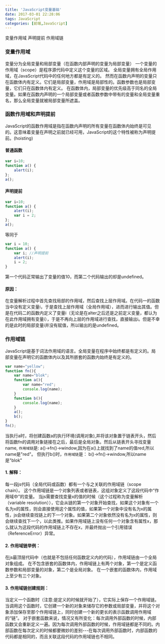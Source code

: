 ```yaml
---
title: 'JavaScript变量基础'
date: 2017-03-01 22:28:06
tags: JavaScript
categories: [前端,JavaScript]
---
```

变量作用域 声明提前 作用域链 
<!--more-->
### 变量作用域
变量分为全局变量和局部变量（在函数内部声明的变量为局部变量）
一个变量的作用域（scope）是程序源代码中定义这个变量的区域。
全局变量拥有全局作用域，在JavaScript代码中的任何地方都是有定义的。
然而在函数内声明的变量只在函数体内有定义。它们是局部变量，作用域是局部性的。函数参数也是局部变量，它们只在函数体内有定义。 在函数体内，局部变量的优先级高于同名的全局变量。如果在函数内声明的一个局部变量或者函数参数中带有的变量和全局变量重名，那么全局变量就被局部变量所遮盖。
### 函数作用域和声明提前
JavaScript的函数作用域是指在函数内声明的所有变量在函数体内始终是可见的。这意味着变量在声明之前就已经可用，JavaScript的这个特性被称为声明提前。(hoisting)
#### 普通函数
```js
var i=10;   
function a() {   
    alert(i);   
};   
a();   
```
#### 声明提前
```js
var i=10;   
function a() {   
    alert(i);   
    var i = 2;   
};   
a();  
```
等同于
```js
var i = 10;
function a() {
    var i; //声明提前
    alert(i);
    i = 2;
}
```
第一个代码正常输出了变量的值10，而第二个代码输出的却是undefined。
#### 原因：
在变量解析过程中首先查找局部的作用域，然后查找上层作用域。在代码一的函数当中没有定义变量i，于是查找上层作用域（全局作用域），进而进行输出其值。但是在代码二的函数内定义了变量i（无论是在alter之后还是之前定义变量，都认为在此作用域拥有变量i），于是不再向上层的作用域进行查找，直接输出i。但是不幸的是此时的局部变量i并没有赋值，所以输出的是undefined。
### 作用域链
JavaScript是基于词法作用域的语言。全局变量在程序中始终都是有定义的。局部变量在声明它的函数体内以及其所嵌套的函数内始终是有定义的。
```js
var name="yellow";
function fn(){  
    var name="blok";  
    function a(){  
        var name="red";  
        console.log(name);  
    }  
    function b(){  
        console.log(name);  
    }  
    a();  
    b();  
}  
fn();  
```
当执行a时，将创建函数a的执行环境(调用对象),并将该对象置于链表开头，然后将函数fn的调用对象链接在之后，最后是全局对象。然后从链表开头寻找变量name,
` 作用域链 `是:  a()->fn()->window,因为在a()上就找到了name的值red,所以name是"red"。
但执行b()时，` 作用域链 `是： b()->fn()->window,所以name是"blok"
#### 1. 解释：
每一段js代码（全局代码或函数）都有一个与之关联的作用域链（scope chain）。
这个作用域链是一个对象列表或者链表，这组对象定义了这段代码中“作用域中”的变量。
当js需要查找变量x的值的时候（这个过程称为变量解析（variable resolution）），它会从链的第一个对象开始查找，如果这个对象有一个名为x的属性，则会直接使用这个属性的值，如果第一个对象中没有名为x的属性，js会继续查找链上的下一个对象。如果第二个对象依然没有名为x的属性，则会继续查找下一个，以此类推。如果作用域链上没有任何一个对象含有属性x，那么就认为这段代码的作用域链上不存在x，并最终抛出一个引用错误（ReferenceError）异常。
#### 2. 作用域链举例：
在js最顶层代码中（也就是不包括任何函数定义内的代码），作用域链由一个全局对象组成。
在不包含嵌套的函数体内，作用域链上有两个对象，第一个是定义函数参数和局部变量的对象，第二个是全局对象。
在一个嵌套的函数体内，作用域上至少有三个对象。
#### 3. 作用域链创建规则：
当定义一个函数时（注意:是定义的时候就开始了），它实际上保存一个作用域链。
当调用这个函数时，它创建一个新的对象来储存它的参数或局部变量，并将这个对象添加保存至那个作用域链上，同时创建一个新的更长的表示函数调用作用域的“链”。
对于嵌套函数来说，情况又有所变化：每次调用外部函数的时候，内部函数又会重新定义一遍。因为每次调用外部函数的时候，作用域链都是不同的。内部函数在每次定义的时候都要微妙的差别---在每次调用外部函数时，内部函数的代码都是相同的，而且关联这段代码的作用域链也不相同。